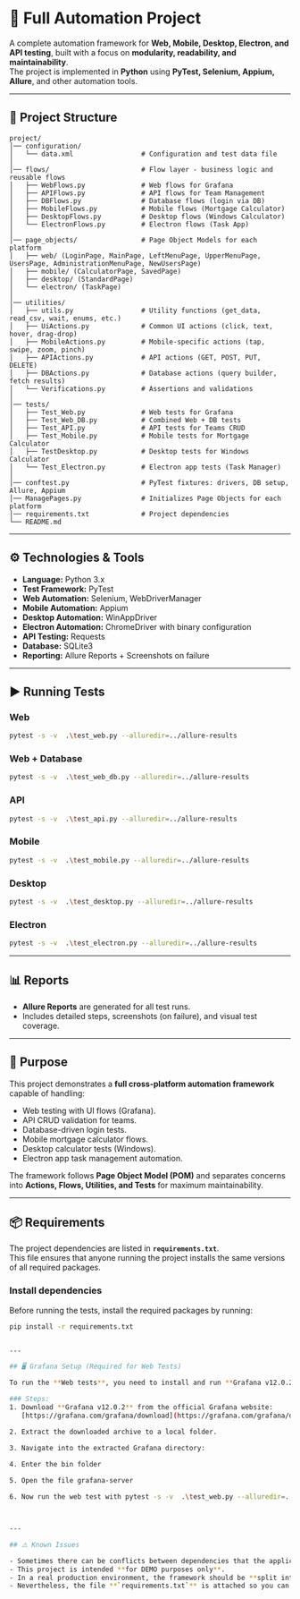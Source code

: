 # 🚀 Full Automation Project

A complete automation framework for **Web, Mobile, Desktop, Electron, and API testing**, built with a focus on **modularity, readability, and maintainability**.  
The project is implemented in **Python** using **PyTest, Selenium, Appium, Allure**, and other automation tools.  

---

## 📂 Project Structure

```
project/
│── configuration/
│   └── data.xml                 # Configuration and test data file
│
│── flows/                       # Flow layer - business logic and reusable flows
│   ├── WebFlows.py              # Web flows for Grafana
│   ├── APIFlows.py              # API flows for Team Management
│   ├── DBFlows.py               # Database flows (login via DB)
│   ├── MobileFlows.py           # Mobile flows (Mortgage Calculator)
│   ├── DesktopFlows.py          # Desktop flows (Windows Calculator)
│   └── ElectronFlows.py         # Electron flows (Task App)
│
│── page_objects/                # Page Object Models for each platform
│   ├── web/ (LoginPage, MainPage, LeftMenuPage, UpperMenuPage, UsersPage, AdministrationMenuPage, NewUsersPage)
│   ├── mobile/ (CalculatorPage, SavedPage)
│   ├── desktop/ (StandardPage)
│   └── electron/ (TaskPage)
│
│── utilities/
│   ├── utils.py                 # Utility functions (get_data, read_csv, wait, enums, etc.)
│   ├── UiActions.py             # Common UI actions (click, text, hover, drag-drop)
│   ├── MobileActions.py         # Mobile-specific actions (tap, swipe, zoom, pinch)
│   ├── APIActions.py            # API actions (GET, POST, PUT, DELETE)
│   ├── DBActions.py             # Database actions (query builder, fetch results)
│   └── Verifications.py         # Assertions and validations
│
│── tests/
│   ├── Test_Web.py              # Web tests for Grafana
│   ├── Test_Web_DB.py           # Combined Web + DB tests
│   ├── Test_API.py              # API tests for Teams CRUD
│   ├── Test_Mobile.py           # Mobile tests for Mortgage Calculator
│   ├── TestDesktop.py           # Desktop tests for Windows Calculator
│   └── Test_Electron.py         # Electron app tests (Task Manager)
│
│── conftest.py                  # PyTest fixtures: drivers, DB setup, Allure, Appium
│── ManagePages.py               # Initializes Page Objects for each platform
│── requirements.txt             # Project dependencies
└── README.md
```

---

## ⚙️ Technologies & Tools
- **Language:** Python 3.x  
- **Test Framework:** PyTest  
- **Web Automation:** Selenium, WebDriverManager  
- **Mobile Automation:** Appium  
- **Desktop Automation:** WinAppDriver  
- **Electron Automation:** ChromeDriver with binary configuration  
- **API Testing:** Requests  
- **Database:** SQLite3  
- **Reporting:** Allure Reports + Screenshots on failure  

---

## ▶️ Running Tests

### Web
```bash
pytest -s -v  .\test_web.py --alluredir=../allure-results
```

### Web + Database
```bash
pytest -s -v  .\test_web_db.py --alluredir=../allure-results
```

### API
```bash
pytest -s -v  .\test_api.py --alluredir=../allure-results
```

### Mobile
```bash
pytest -s -v  .\test_mobile.py --alluredir=../allure-results
```

### Desktop
```bash
pytest -s -v  .\test_desktop.py --alluredir=../allure-results
```

### Electron
```bash
pytest -s -v  .\test_electron.py --alluredir=../allure-results
```

---

## 📊 Reports
- **Allure Reports** are generated for all test runs.  
- Includes detailed steps, screenshots (on failure), and visual test coverage.  

---

## 🎯 Purpose
This project demonstrates a **full cross-platform automation framework** capable of handling:  
- Web testing with UI flows (Grafana).  
- API CRUD validation for teams.  
- Database-driven login tests.  
- Mobile mortgage calculator flows.  
- Desktop calculator tests (Windows).  
- Electron app task management automation.  

The framework follows **Page Object Model (POM)** and separates concerns into **Actions, Flows, Utilities, and Tests** for maximum maintainability.  


---

## 📦 Requirements

The project dependencies are listed in **`requirements.txt`**.  
This file ensures that anyone running the project installs the same versions of all required packages.

### Install dependencies

Before running the tests, install the required packages by running:

```bash
pip install -r requirements.txt


---

## 🖥️ Grafana Setup (Required for Web Tests)

To run the **Web tests**, you need to install and run **Grafana v12.0.2** locally.

### Steps:
1. Download **Grafana v12.0.2** from the official Grafana website:  
   [https://grafana.com/grafana/download](https://grafana.com/grafana/download)

2. Extract the downloaded archive to a local folder.

3. Navigate into the extracted Grafana directory:
  
4. Enter the bin folder

5. Open the file grafana-server

6. Now run the web test with pytest -s -v  .\test_web.py --alluredir=../allure-results



---

## ⚠️ Known Issues

- Sometimes there can be conflicts between dependencies that the applications are using.  
- This project is intended **for DEMO purposes only**.  
- In a real production environment, the framework should be **split into separate projects** (Web, API, Mobile, Desktop, Electron, DB) for better scalability and maintainability.  
- Nevertheless, the file **`requirements.txt`** is attached so you can install the exact same library versions and extensions to reproduce the environment on your own system and run the entire test suite consistently.


